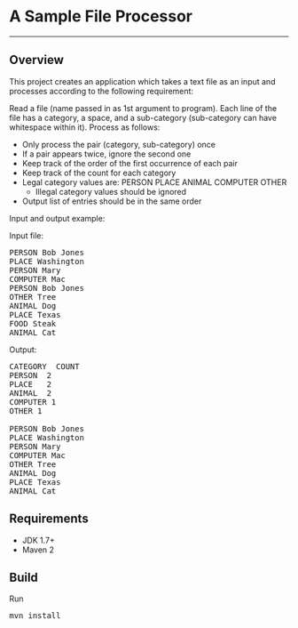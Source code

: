 # A Sample File Processor
***

## Overview

This project creates an application which takes a text file as an input and processes according to the following requirement:

Read a file (name passed in as 1st argument to program). Each line of the file has a category, a space, and a sub-category (sub-category can have whitespace within it). Process as follows:

* Only process the pair (category, sub-category) once
 * If a pair appears twice, ignore the second one
* Keep track of the order of the first occurrence of each pair
* Keep track of the count for each category
* Legal category values are: PERSON PLACE ANIMAL COMPUTER OTHER
  * Illegal category values should be ignored
* Output list of entries should be in the same order

Input and output example:

Input file:
<pre>
PERSON Bob Jones
PLACE Washington
PERSON Mary
COMPUTER Mac
PERSON Bob Jones
OTHER Tree
ANIMAL Dog
PLACE Texas
FOOD Steak
ANIMAL Cat
</pre>

Output:
<pre>
CATEGORY  COUNT
PERSON  2
PLACE   2
ANIMAL  2
COMPUTER 1
OTHER 1
 
PERSON Bob Jones
PLACE Washington
PERSON Mary
COMPUTER Mac
OTHER Tree
ANIMAL Dog
PLACE Texas
ANIMAL Cat
</pre>

## Requirements

* JDK 1.7+
* Maven 2

## Build

Run <pre>mvn install</mvn>


